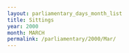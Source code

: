 ```yaml
---
layout: parliamentary_days_month_list
title: Sittings
year: 2000
month: MARCH
permalink: /parliamentary/2000/Mar/
---
```


